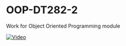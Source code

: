 # OOP-DT282-2
Work for Object Oriented Programming module


[![Video](http://img.youtube.com/vi/grUWsvPknUI/0.jpg)](http://www.youtube.com/watch?v=grUWsvPknUI)
